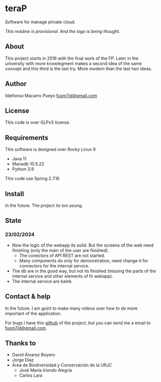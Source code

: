 # teraP

Software for manage private cloud.

*This readme is provisional. And the logo is being thought.*

## About

This project starts in 2016 with the final work of the FP. Later in the university with more knowlegment makes a second idea of the same concept and this third is the last try. More modern than the last two ideas.

## Author

Ildefonso Macarro Pueyo <fusm7id@gmail.com>

## License

This code is over GLPv3 license.

## Requirements

This software is designed over Rocky Linux 9.

- Java 11
- Mariadb 10.5.22
- Python 3.9

This code use Spring 2.7.16

## Install

In the future. The project its too young.

## State

### 23/02/2024
- Now the logic of the webapp its solid. But the screens of the web need finishing (only the main of the user are finished).
    - The conectors of API REST are not started.
    - Many components do only for demonstration, need change it for connectors for the internal service.
- The db are in the good way, but not its finished (missing the parts of the internal service and other elements of th webapp).
- The internal service are balnk.

## Contact & help

In the future. I am goint to make many videos over *how to do* more important of the application.

For bugs I have this [github](https://github.com/Nyajam/teraP) of the project, but you can send me a email to <fusm7id@gmail.com>.

## Thanks to

- David Álvarez Boyero
- Jorge Diaz
- Área de Biodiversidad y Conservación de la URJC
    - José María Iriondo Alegría
    - Carlos Lara